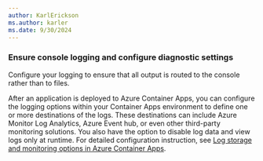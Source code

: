 ```yaml
---
author: KarlErickson
ms.author: karler
ms.date: 9/30/2024
---
```


### Ensure console logging and configure diagnostic settings

Configure your logging to ensure that all output is routed to the console rather than to files.

After an application is deployed to Azure Container Apps, you can configure the logging options within your Container Apps environment to define one or more destinations of the logs. These destinations can include Azure Monitor Log Analytics, Azure Event hub, or even other third-party monitoring solutions. You also have the option to disable log data and view logs only at runtime. For detailed configuration instruction, see [Log storage and monitoring options in Azure Container Apps](/azure/container-apps/log-options).
